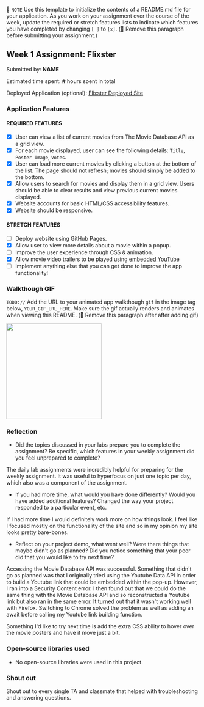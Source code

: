 📝 `NOTE` Use this template to initialize the contents of a README.md file for your application. As you work on your assignment over the course of the week, update the required or stretch features lists to indicate which features you have completed by changing `[ ]` to `[x]`. (🚫 Remove this paragraph before submitting your assignment.)

## Week 1 Assignment: Flixster

Submitted by: **NAME**

Estimated time spent: **#** hours spent in total

Deployed Application (optional): [Flixster Deployed Site](ADD_LINK_HERE)

### Application Features

#### REQUIRED FEATURES

- [X] User can view a list of current movies from The Movie Database API as a grid view.
- [X] For each movie displayed, user can see the following details: `Title`, `Poster Image`, `Votes`.
- [X] User can load more current movies by clicking a button at the bottom of the list. The page should not refresh; movies should simply be added to the bottom.
- [X] Allow users to search for movies and display them in a grid view. Users should be able to clear results and view previous current movies displayed.
- [X] Website accounts for basic HTML/CSS accessibility features.
- [X] Website should be responsive.

#### STRETCH FEATURES

- [ ] Deploy website using GitHub Pages. 
- [X] Allow user to view more details about a movie within a popup.
- [ ] Improve the user experience through CSS & animation.
- [X] Allow movie video trailers to be played using [embedded YouTube](https://support.google.com/youtube/answer/171780?hl=en)
- [ ] Implement anything else that you can get done to improve the app functionality!

### Walkthough GIF

`TODO://` Add the URL to your animated app walkthough `gif` in the image tag below, `YOUR_GIF_URL_HERE`. Make sure the gif actually renders and animates when viewing this README. (🚫 Remove this paragraph after after adding gif)

<img src="https://www.loom.com/share/ac0ff86224a84a8b8fc500e9fcbccd1d" width=250><br>

### Reflection

* Did the topics discussed in your labs prepare you to complete the assignment? Be specific, which features in your weekly assignment did you feel unprepared to complete?

The daily lab assignments were incredibly helpful for preparing for the weekly assignment. It was useful to hyperfocus on just one topic per day, which also was a component of the assignment. 

* If you had more time, what would you have done differently? Would you have added additional features? Changed the way your project responded to a particular event, etc.
  
If I had more time I would definitely work more on how things look. I feel like I focused mostly on the functionality of the site and so in my opinion my site looks pretty bare-bones. 

* Reflect on your project demo, what went well? Were there things that maybe didn't go as planned? Did you notice something that your peer did that you would like to try next time?

Accessing the Movie Database API was successful. Something that didn't go as planned was that I originally tried using the Youtube Data API in order to build a Youtube link that could be embedded within the pop-up. However, I ran into a Security Content error. I then found out that we could do the same thing with the Movie Database API and so reconstructed a Youtube link but also ran in the same error. It turned out that it wasn't working well with Firefox. Switching to Chrome solved the problem as well as adding an await before calling my Youtube link building function. 

Something I'd like to try next time is add the extra CSS ability to hover over the movie posters and have it move just a bit. 

### Open-source libraries used

- No open-source libraries were used in this project.

### Shout out

Shout out to every single TA and classmate that helped with troubleshooting and answering questions.

